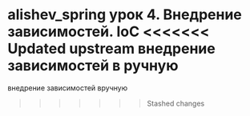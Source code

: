 alishev_spring
урок 4. Внедрение зависимостей. IoC
<<<<<<< Updated upstream
внедрение зависимостей в ручную
=======
внедрение зависимостей вручную
>>>>>>> Stashed changes
